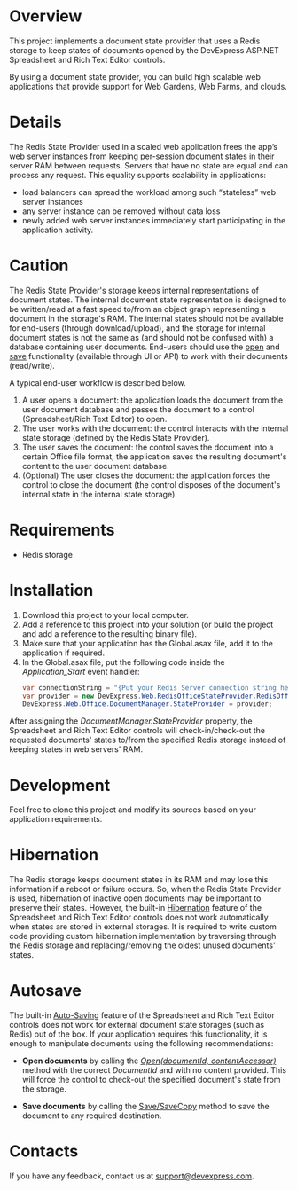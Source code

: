 # Overview

This project implements a document state provider that uses a Redis storage to keep states of documents opened by the DevExpress ASP.NET Spreadsheet and Rich Text Editor controls.

By using a document state provider, you can build high scalable web applications that provide support for Web Gardens, Web Farms, and clouds.

# Details

The Redis State Provider used in a scaled web application frees the app’s web server instances from keeping per-session document states in their server RAM between requests. Servers that have no state are equal and can process any request. This equality supports scalability in applications:
* load balancers can spread the workload among such “stateless” web server instances
* any server instance can be removed without data loss
* newly added web server instances immediately start participating in the application activity.

# Caution

The Redis State Provider's storage keeps internal representations of document states. The internal document state representation is designed to be written/read at a fast speed to/from an object graph representing a document in the storage's RAM. The internal states should not be available for end-users (through download/upload), and the storage for internal document states is not the same as (and should not be confused with) a database containing user documents. End-users should use the [open](https://documentation.devexpress.com/AspNet/117677/Common-Concepts/Office-Document-Management/Document-Loading) and [save](https://documentation.devexpress.com/AspNet/117676/Common-Concepts/Office-Document-Management/Document-Saving) functionality (available through UI or API) to work with their documents (read/write).

A typical end-user workflow is described below.

1. A user opens a document: the application loads the document from the user document database and passes the document to a control (Spreadsheet/Rich Text Editor) to open.
2. The user works with the document: the control interacts with the internal state storage (defined by the Redis State Provider).
3. The user saves the document: the control saves the document into a certain  Office file format, the application saves the resulting document's content to the user document database.
4. (Optional) The user closes the document: the application forces the control to close the document (the control disposes of the document's internal state in the internal state storage).

# Requirements

* Redis storage

# Installation

1. Download this project to your local computer.
2. Add a reference to this project into your solution (or build the project and add a reference to the resulting binary file).
3. Make sure that your application has the Global.asax file, add it to the application if required.
4. In the Global.asax file, put the following code inside the *Application_Start* event handler:
    ```c#
    var connectionString = "{Put your Redis Server connection string here}";
    var provider = new DevExpress.Web.RedisOfficeStateProvider.RedisOfficeStateProvider(connectionString);
    DevExpress.Web.Office.DocumentManager.StateProvider = provider;
    ```

After assigning the *DocumentManager.StateProvider* property, the Spreadsheet and Rich Text Editor controls will check-in/check-out the requested documents' states to/from the specified Redis storage instead of keeping states in web servers' RAM.

# Development

Feel free to clone this project and modify its sources based on your application requirements.

# Hibernation

The Redis storage keeps document states in its RAM and may lose this information if a reboot or failure occurs. So, when the Redis State Provider is used, hibernation of inactive open documents may be important to preserve their states. However, the built-in [Hibernation](https://documentation.devexpress.com/AspNet/116408/Common-Concepts/Office-Document-Management/Document-Hibernation) feature of the Spreadsheet and Rich Text Editor controls does not work automatically when states are stored in external storages. It is required to write custom code providing custom hibernation implementation by traversing through the Redis storage and replacing/removing the oldest unused documents' states. 

# Autosave

The built-in [Auto-Saving](https://documentation.devexpress.com/AspNet/116407/Common-Concepts/Office-Document-Management/Document-Saving/Auto-Saving) feature of the Spreadsheet and Rich Text Editor controls does not work for external document state storages (such as Redis) out of the box. If your application requires this functionality, it is enough to manipulate documents using the following recommendations: 

* **Open documents** by calling the *[Open(documentId, contentAccessor)](https://documentation.devexpress.com/AspNet/117678/Common-Concepts/Office-Document-Management/Document-Loading/Opening-Documents)* method with the correct *DocumentId* and with no content provided. This will force the control to check-out the specified document's state from the storage.

* **Save documents** by calling the [Save/SaveCopy](https://documentation.devexpress.com/AspNet/117675/Common-Concepts/Office-Document-Management/Document-Saving/Standard-and-Custom-Saving) method to save the document to any required destination.

# Contacts

If you have any feedback, contact us at support@devexpress.com.
